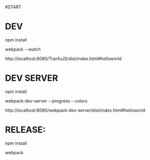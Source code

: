 
#START

<!-- http://webpack.github.io/docs/tutorials/getting-started/ -->

<!-- https://github.com/babel/babel-loader -->

# DEV

  npm install

  webpack --watch

  http://localhost:8080/TranfuJS/dist/index.html#helloworld

# DEV SERVER

  npm install

  webpack-dev-server --progress --colors

  http://localhost:8080/webpack-dev-server/dist/index.html#helloworld

# RELEASE:

  npm install

  webpack
